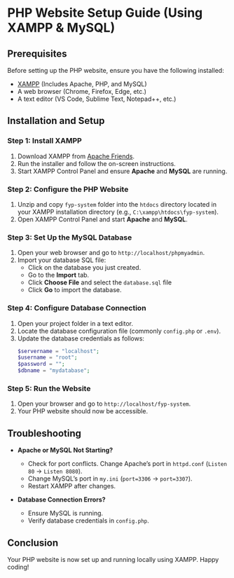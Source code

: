 # PHP Website Setup Guide (Using XAMPP & MySQL)

## Prerequisites

Before setting up the PHP website, ensure you have the following installed:

- [XAMPP](https://www.apachefriends.org/index.html) (Includes Apache, PHP, and MySQL)
- A web browser (Chrome, Firefox, Edge, etc.)
- A text editor (VS Code, Sublime Text, Notepad++, etc.)

## Installation and Setup

### Step 1: Install XAMPP
1. Download XAMPP from [Apache Friends](https://www.apachefriends.org/download.html).
2. Run the installer and follow the on-screen instructions.
3. Start XAMPP Control Panel and ensure **Apache** and **MySQL** are running.

### Step 2: Configure the PHP Website
1. Unzip and copy `fyp-system` folder into the `htdocs` directory located in your XAMPP installation directory (e.g., `C:\xampp\htdocs\fyp-system`).
2. Open XAMPP Control Panel and start **Apache** and **MySQL**.

### Step 3: Set Up the MySQL Database
1. Open your web browser and go to `http://localhost/phpmyadmin`.
2. Import your database SQL file:
   - Click on the database you just created.
   - Go to the **Import** tab.
   - Click **Choose File** and select the `database.sql` file
   - Click **Go** to import the database.

### Step 4: Configure Database Connection
1. Open your project folder in a text editor.
2. Locate the database configuration file (commonly `config.php` or `.env`).
3. Update the database credentials as follows:
   ```php
   $servername = "localhost";
   $username = "root";
   $password = "";
   $dbname = "mydatabase";
   ```

### Step 5: Run the Website
1. Open your browser and go to `http://localhost/fyp-system`.
2. Your PHP website should now be accessible.

## Troubleshooting

- **Apache or MySQL Not Starting?**
  - Check for port conflicts. Change Apache’s port in `httpd.conf` (`Listen 80` → `Listen 8080`).
  - Change MySQL’s port in `my.ini` (`port=3306` → `port=3307`).
  - Restart XAMPP after changes.

- **Database Connection Errors?**
  - Ensure MySQL is running.
  - Verify database credentials in `config.php`.

## Conclusion
Your PHP website is now set up and running locally using XAMPP. Happy coding!

